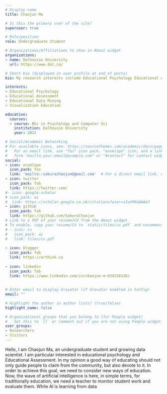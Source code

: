 ```yaml
---
# Display name
title: Chaojun Ma

# Is this the primary user of the site?
superuser: true

# Role/position
role: Undergraduate Student

# Organizations/Affiliations to show in About widget
organizations:
- name: Dalhousie University
  url: https://www.dal.ca/

# Short bio (displayed in user profile at end of posts)
bio: My research interests include Educational Psychology Educational Assessment

interests:
- Educational Psychology
- Educational Assessment
- Educational Data Mining
- Visualization Education

education:
  courses:
  - course: BSc in Psychology and Computer Sci
    institution: Dalhousie University
    year: 2021

# Social/Academic Networking
# For available icons, see: https://sourcethemes.com/academic/docs/page-builder/#icons
#   For an email link, use "fas" icon pack, "envelope" icon, and a link in the
#   form "mailto:your-email@example.com" or "#contact" for contact widget.
social:
- icon: envelope
  icon_pack: fas
  link: 'mailto::sakurachaojun@gmail.com'  # For a direct email link, use "mailto:test@example.org".
- icon: twitter
  icon_pack: fab
  link: https://twitter.com/
#- icon: google-scholar
# icon_pack: ai
#  link: https://scholar.google.co.uk/citations?user=sIwtMXoAAAAJ
- icon: github
  icon_pack: fab
  link: https://github.com/SakuraChaojun
# Link to a PDF of your resume/CV from the About widget.
# To enable, copy your resume/CV to `static/files/cv.pdf` and uncomment the lines below.
# - icon: cv
#   icon_pack: ai
#   link: files/cv.pdf
   
- icon: blogger
  icon_pack: fab
  link: https://arthink.ca
  
- icon: linkedin
  icon_pack: fab
  link: https://www.linkedin.com/in/chaojun-m-034316126/
  
  
# Enter email to display Gravatar (if Gravatar enabled in Config)
email: ""

# Highlight the author in author lists? (true/false)
highlight_name: false

# Organizational groups that you belong to (for People widget)
#   Set this to `[]` or comment out if you are not using People widget.
user_groups:
- Researchers
- Visitors
---
```


Hello, I am Chaojun Ma, an undergraduate student and growing data scientist. I am particular interested in educational psychology and Educational Assessment.  In my opinion a good way of educating should not only guide people to claim from the community, but also devote to it. In order to achieve this goal, we need to consider new ways of education. Now, the wave of artificial intelligence is here, in simple terms, for traditionally education, we need a teacher to monitor student work and evaluate them. While Al is learning from data
